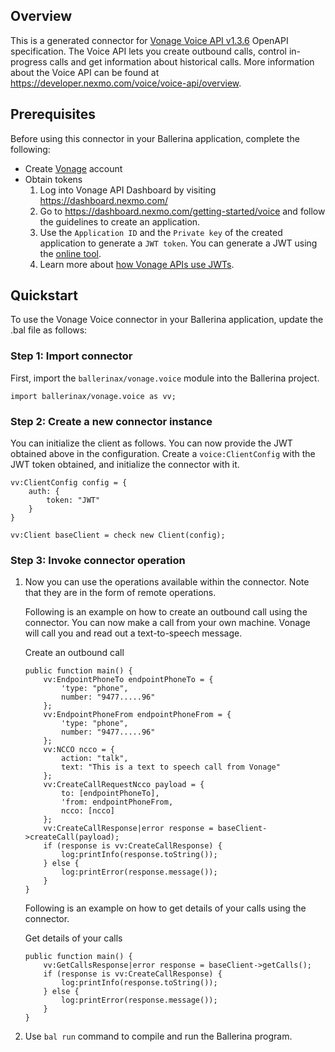 ## Overview
This is a generated connector for [Vonage Voice API v1.3.6](https://nexmo-api-specification.herokuapp.com/api/voice) OpenAPI specification. 
The Voice API lets you create outbound calls, control in-progress calls and get information about historical calls. 
More information about the Voice API can be found at https://developer.nexmo.com/voice/voice-api/overview.

## Prerequisites

Before using this connector in your Ballerina application, complete the following:

* Create [Vonage](https://www.vonage.com/) account
* Obtain tokens
    1. Log into Vonage API Dashboard by visiting https://dashboard.nexmo.com/
    2. Go to https://dashboard.nexmo.com/getting-started/voice and follow the guidelines to create an application.
    3. Use the `Application ID` and the `Private key` of the created application to generate a `JWT token`. You can generate a JWT using the [online tool](https://developer.nexmo.com/jwt).
    4.  Learn more about [how Vonage APIs use JWTs](https://developer.nexmo.com/concepts/guides/authentication#jwts).

## Quickstart

To use the Vonage Voice connector in your Ballerina application, update the .bal file as follows:

### Step 1: Import connector
First, import the `ballerinax/vonage.voice` module into the Ballerina project.
```ballerina
import ballerinax/vonage.voice as vv;
```

### Step 2: Create a new connector instance
You can initialize the client as follows. You can now provide the JWT obtained above in the configuration.
Create a `voice:ClientConfig` with the JWT token obtained, and initialize the connector with it.
```ballerina
vv:ClientConfig config = {
    auth: {
        token: "JWT"
    }
}

vv:Client baseClient = check new Client(config);
```

### Step 3: Invoke connector operation

1. Now you can use the operations available within the connector. Note that they are in the form of remote operations.

    Following is an example on how to create an outbound call using the connector. You can now make a call from your own machine. Vonage will call you and read out a text-to-speech message.

    Create an outbound call

    ```ballerina
    public function main() {
        vv:EndpointPhoneTo endpointPhoneTo = {
            'type: "phone", 
            number: "9477.....96"
        };
        vv:EndpointPhoneFrom endpointPhoneFrom = {
            'type: "phone", 
            number: "9477.....96"
        };
        vv:NCCO ncco = {
            action: "talk",
            text: "This is a text to speech call from Vonage"
        };
        vv:CreateCallRequestNcco payload = {
            to: [endpointPhoneTo],
            'from: endpointPhoneFrom,
            ncco: [ncco]
        };
        vv:CreateCallResponse|error response = baseClient->createCall(payload);
        if (response is vv:CreateCallResponse) {
            log:printInfo(response.toString());
        } else {
            log:printError(response.message());
        }
    }
    ``` 

    Following is an example on how to get details of your calls using the connector.

    Get details of your calls

    ```ballerina
    public function main() {
        vv:GetCallsResponse|error response = baseClient->getCalls();
        if (response is vv:CreateCallResponse) {
            log:printInfo(response.toString());
        } else {
            log:printError(response.message());
        }
    }
    ``` 
2. Use `bal run` command to compile and run the Ballerina program. 
